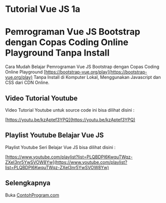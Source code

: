 # Tutorial Vue JS 1a
Pemrograman Vue JS Bootstrap dengan Copas Coding Online Playground Tanpa Install 
================================================================================

Cara Mudah Belajar Pemrograman Vue JS Bootstrap dengan Copas Coding Online Playground [https://bootstrap-vue.org/play](https://bootstrap-vue.org/play) Tanpa Install di Komputer Lokal, Menggunakan Javascript dan CSS dari CDN Online.

Video Tutorial Youtube 
----------------------

Video Tutorial Youtube untuk source code ini bisa dilihat disini :

[https://youtu.be/kzAptef3YPQ](https://youtu.be/kzAptef3YPQ) 

Playlist Youtube Belajar Vue JS 
-------------------------------

Playlist Youtube Seri Belajar Vue JS bisa dilihat disini : 

[https://www.youtube.com/playlist?list=PLQBDPl6KwquTWqz-ZXeI3nr5YwSVOW8Yw](https://www.youtube.com/playlist?list=PLQBDPl6KwquTWqz-ZXeI3nr5YwSVOW8Yw) 

Selengkapnya 
------------

Buka [ContohProgram.com](http://contohprogram.com)
